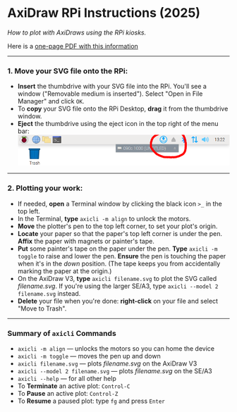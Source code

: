 # AxiDraw RPi Instructions (2025)

*How to plot with AxiDraws using the RPi kiosks.*

Here is a [one-page PDF with this information](axidraw_one_sheet_2025.pdf)

---

### 1. Move your SVG file onto the RPi:

* **Insert** the thumbdrive with your SVG file into the RPi. You'll see a window ("Removable medium is inserted"). Select "Open in File Manager" and click `OK`.
* To **copy** your SVG file onto the RPi Desktop, **drag** it from the thumbdrive window.
* **Eject** the thumbdrive using the eject icon in the top right of the menu bar:
  ![eject flashdrive](README_assets/rpi_standalone_eject_drive.png)


---

### 2. Plotting your work: 

* If needed, **open** a Terminal window by clicking the black icon `>_` in the top left.
* In the Terminal, **type** `axicli -m align` to unlock the motors. 
* **Move** the plotter's pen to the top left corner, to set your plot's origin. 
* **Locate** your paper so that the paper's top left corner is under the pen. **Affix** the paper with magnets or painter's tape. 
* **Put** some painter's tape on the paper under the pen. **Type** `axicli -m toggle` to raise and lower the pen. **Ensure** the pen is touching the paper when it's in the *down* position. (The tape keeps you from accidentally marking the paper at the origin.)
* On the AxiDraw V3, **type** `axicli filename.svg` to plot the SVG called *filename.svg*. If you're using the larger SE/A3, type `axicli --model 2 filename.svg` instead.
* **Delete** your file when you're done: **right-click** on your file and select "Move to Trash".

--- 

### Summary of `axicli` Commands

* `axicli -m align` — unlocks the motors so you can home the device
* `axicli -m toggle` — moves the pen up and down
* `axicli filename.svg` — plots *filename.svg* on the AxiDraw V3
* `axicli --model 2 filename.svg` — plots *filename.svg* on the SE/A3
* `axicli --help` — for all other help
* To **Terminate** an active plot: `Control-C`
* To **Pause** an active plot: `Control-Z`
* To **Resume** a paused plot: type `fg` and press `Enter`

